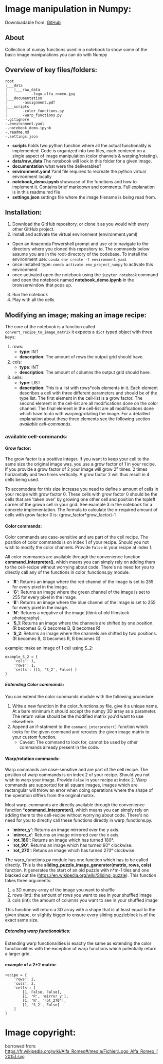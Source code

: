 # Image manipulation in Numpy: 
Downloadable from: [GitHub](https://github.com/Frederic-P/Image-manipulation-in-Numpy)

## About
Collection of numpy functions used in a notebook to show some of the basic image manipulations
you can do with Numpy

## Overview of key files/folders:
```
root
|___data
|   |___raw_data
|           -logo_alfa_romeo.jpg
|___documentation
|       -assignment.pdf
|___scripts
|       -color_functions.py
|       -warp_functions.py
-.gitignore
-.environment.yaml
-.notebook_demo.ipynb
-.readme.md
-.settings.json
```

- **scripts** holds two python function where all the actual functionality is implemented. Code is organized into two files, each centered on a single aspect of image manipulation (color channels & warping/rotating).
- **data/raw_data** The notebook will look in this folder for a given image.
- **documentation** what were the deliverables?
- **environment.yaml** Yaml file required to recreate the python virtual environment locally
- **notebook_demo.ipynb** showcase of the functions and how to implement it. Contains brief markdown and comments. Full explanation is in this readme.md file
- **settings.json** settings file where the image filename is being read from.

## Installation: 
1) Download the GitHub repository, or clone it as you would with every other GitHub project.
2) Install and activate the virtual environment (environment.yaml)
- Open an Anaconda Powershell prompt and use `cd` to navigate to the directory where you cloned this repository to. The commands below assume you are in the root-directory of the codebase. To install the environment use: `conda env create -f environment.yaml`
- once installed type: `conda activate env_project_numpy` to activate this environment
- once activated open the notebook using the `jupyter notebook` command and open the notebook named **notebook_demo.ipynb** in the browserwindow that pops up. 
3) Run the notebook
4) Play with all the cells

## Modifying an image; making an image recipe:
The core of the notebook is a function called `convert_recipe_to_image_matrix` it expects a `dict` typed object with three keys:
1) rows: 
    - **type**: INT
    - **description**: The amount of rows the output grid should have. 
2) cols: 
    - **type**: INT
    - **description**: The amount of columns the output grid should have. 
3) cells:
     - **type**: LIST
     - **description**: This is a list with rows*cols elements in it. Each element describes a cell with three different parameters and should be of the type list. The first element in the cell-list is a grow factor. The second element in the cell-list are all modifications done on the color channel. The final element in the cell-list are all modifications done which have to do with warping/rotating the image. For a detailled explanation about these three elements see the following section *available cell-commands*.


### available cell-commands: 

#### Grow factor: 
The grow factor is a positive integer. If you want to keep your cell to the same size the original image was, you use a grow factor of 1 in your recipe. If you provide a grow factor of 2 your image will grow 2² times. 2 times horizontally and two times vertically. A grow factor 2 will thus result in 4 cells being used. 

To accomodate for this size increase you need to define x amount of cells in your recipe with grow factor 0. These cells with grow factor 0 should be the cells that are 'taken over' by growing one other cell and position the topleft corner of the grown cell in your grid. See example 3 in the notebook for a concrete implementation. The formula to calculate the x-required amount of cells with grow factor 0 is: (grow_factor*grow_factor)-1

#### Color commands: 
Color commands are case-sensitive and are part of the cell recipe. The position of color commands is on index 1 of your recipe. Should you not wish to modify the color channels. Provide ```False``` in your recipe at index 1.

All color commands are available through the convenience function **command_interpreter()**, which means you can simply rely on adding them to the cell-recipe without worrying about code. There's no need for you to directly call any of the functions in color_functions.py module.

- '**R**': Returns an image where the red channel of the image is set to 255 for every pixel in the image.
- '**G**': Returns an image where the green channel of the image is set to 255 for every pixel in the image.
- '**B**': Returns an image where the blue channel of the image is set to 255 for every pixel in the image.
- '**N**': Returns a negative of the image (think of old filmstock photography).
- '**S_1**: Returns an image where the channels are shifted by one position. (R becomes G, G becomes B, B becomes R)
- '**S_2**: Returns an image where the channels are shifted by two positions. (R becomes B, G becomes R, B becomes G)

example: make an image of 1 cell using S_2:
```
example_S_2 = {
    'cols': 1,
    'rows': 1,
    'cells': [[1, 'S_2', False] ]
}
```

##### Extending Color commands: 
You can extend the color commands module with the following procedure: 
1) Write a new function in the color_functions.py file, give it a unique name. At a bare minimum it should accept the numpy 3D array as a parameter. The return value should be the modified matrix you'd want to use elsewhere.
2) Append an if-statment to the `command_interpreter()` function which looks for the given command and reroutes the given image matrix to your custom function. 
    - Caveat: The command to look for, cannot be used by other commands already present in the code.



#### Warp/rotation commands: 
Warp commands are case-sensitive and are part of the cell recipe. The position of warp commands is on index 2 of your recipe. Should you not wish to warp your image. Provide `False` in your recipe at index 2. Warp commands are supported for all square images, images which are rectangular will throw an error when doing operations where the shape of the operation differs from the original matrix.

Most warp-commands are directly available through the convenience function ***command_interpreter()**, which means you can simply rely on adding them to the cell-recipe without worrying about code. There's no need for you to directly call these functions directly in warp_functions.py. 
- '**mirror_y**': Returns an image mirrored over the y axis.
- '**mirror_x**': Returns an image mirrored over the x axis.
- '**rot_180**': Returns an image which has turned 180°.
- '**rot_90**': Returns an image which has turned 90° clockwise.
- '**rot_270**': Retuns an image which has turned 270° clockwise.

The warp_functions.py module has one function which has to be called directly. This is the **sliding_puzzle_image_generator(matrix, rows, cols)** function. It generates the start of an old puzzle with n*m-1 tiles and one blacked out tile (https://en.wikipedia.org/wiki/Sliding_puzzle). This function takes three arguments:
1) a 3D numpy-array of the image you want to shuffle
2) rows (int): the amount of rows you want to see in your shuffled image
3) cols (int): the amount of columns you want to see in your shuffled image

This function will return a 3D array with a shape that is at least equal to the given shape, or slightly bigger to ensure every sliding puzzleblock is of the exact same size.

##### Extending warp functionalities: 
Extending warp functionalities is exactly the same as extending the color functionalities with the exception of warp functions which potentially return a larger grid. 

#### example of a 2*2 matrix: 
````
recipe = {
    'rows': 2, 
    'cols': 2, 
    'cells': [
        [1, False, False],
        [1, 'R', 'mirror_y'],
        [1, 'N', 'rot_270'],
        [1, 'S_2', False]
    ]
}
````
# Image copyright: 
borrowed from: https://fr.wikipedia.org/wiki/Alfa_Romeo#/media/Fichier:Logo_Alfa_Romeo_(2015).svg 